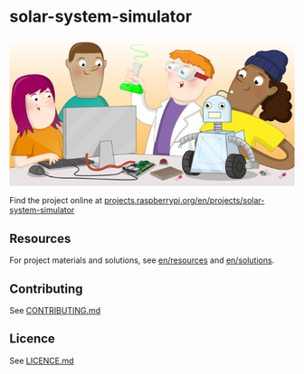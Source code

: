 # solar-system-simulator

![solar-system-simulator](banner.png)

Find the project online at [projects.raspberrypi.org/en/projects/solar-system-simulator](https://projects.raspberrypi.org/en/projects/solar-system-simulator)

## Resources
For project materials and solutions, see [en/resources](https://github.com/raspberrypilearning/solar-system-simulator/tree/master/en/resources) and [en/solutions](https://github.com/raspberrypilearning/solar-system-simulator/tree/master/en/solutions).

## Contributing
See [CONTRIBUTING.md](CONTRIBUTING.md)

## Licence
 See [LICENCE.md](LICENCE.md)